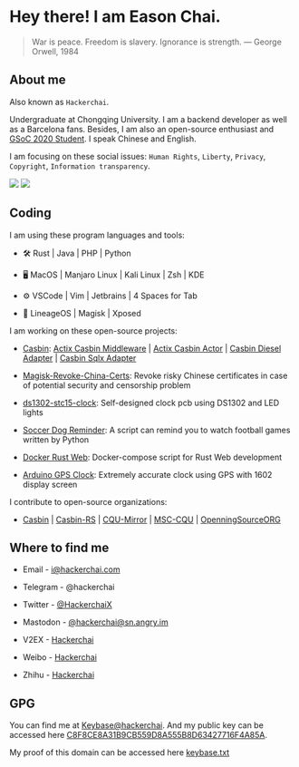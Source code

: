 # Hey there! I am Eason Chai.

> War is peace. Freedom is slavery. Ignorance is strength. ― George Orwell, 1984

## About me

Also known as `Hackerchai`.

Undergraduate at Chongqing University. I am a backend developer as well as a Barcelona fans. Besides, I am also an open-source enthusiast and [GSoC 2020 Student](https://summerofcode.withgoogle.com/projects/#5810607317581824). I speak Chinese and English.

I am focusing on these social issues: `Human Rights`, `Liberty`, `Privacy`, `Copyright`, `Information transparency`.

[![](https://cdn.jsdelivr.net/npm/hackerchai@0.2.2/homepage/github.svg)](https://github.com/hackerchai)    [![](https://cdn.jsdelivr.net/npm/hackerchai@0.2.2/homepage/blog.svg)](https://blog.hackerchai.com)

## Coding

I am using these program languages and tools:

- 🛠️  Rust | Java | PHP | Python


- 🖥️  MacOS | Manjaro Linux | Kali Linux | Zsh | KDE


- ⚙️️  VSCode | Vim | Jetbrains | 4 Spaces for Tab


- 📱️  LineageOS | Magisk | Xposed


I am working on these open-source projects:

- [Casbin](https://casbin.org): [Actix Casbin Middleware](https://github.com/casbin-rs/actix-casbin-auth)  |  [Actix Casbin Actor](https://github.com/casbin-rs/actix-casbin)  |  [Casbin Diesel Adapter](https://github.com/casbin-rs/diesel-adapter)  |  [Casbin Sqlx Adapter](https://github.com/casbin-rs/sqlx-adapter)


- [Magisk-Revoke-China-Certs](https://github.com/hackerchai/Magisk-Revoke-China-Certs): Revoke risky Chinese certificates in case of potential security and censorship problem


- [ds1302-stc15-clock](https://github.com/hackerchai/ds1302-stc15-clock): Self-designed clock pcb using DS1302 and LED lights


- [Soccer Dog Reminder](https://github.com/hackerchai/soccer_dog_reminder): A script can remind you to watch football games written by Python


- [Docker Rust Web](https://github.com/hackerchai/docker-rust-web): Docker-compose script for Rust Web development


- [Arduino GPS Clock](https://github.com/hackerchai/arduino-1602-gps-clock): Extremely accurate clock using GPS with 1602 display screen


I contribute to open-source organizations:

- [Casbin](https://github.com/casbin)    |    [Casbin-RS](https://github.com/casbin-rs)    |    [CQU-Mirror](https://mirrors.cqu.edu.cn/)    |    [MSC-CQU](https://github.com/MSC-CQU)    |    [OpenningSourceORG](https://github.com/OpeningSourceORG)


## Where to find me

- Email - [i@hackerchai.com](mailto:i@hackerchai.com)


- Telegram - @hackerchai


- Twitter - [@HackerchaiX](https://twitter.com/hackerchaiX)


- Mastodon - [@hackerchai@sn.angry.im](https://sn.angry.im/@hackerchai)


- V2EX - [Hackerchai](https://www.v2ex.com/member/Hackerchai)


- Weibo - [Hackerchai](https://weibo.com/hackerchai)


- Zhihu - [Hackerchai](http://www.zhihu.com/people/chai-yi-cheng-11/)


## GPG

You can find me at [Keybase@hackerchai](https://keybase.io/hackerchai). And my public key can be accessed here [C8F8CE8A31B9CB559D8A555B8D63427716F4A85A](https://hackerchai.com/pgp_keys.asc).

My proof of this domain can be accessed here [keybase.txt](https://hackerchai.com/keybase.txt)